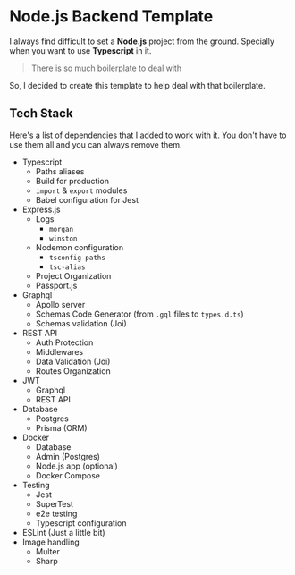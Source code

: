 # Node.js Backend Template

I always find difficult to set a **Node.js** project from the ground. Specially when you want to use **Typescript** in it.

> There is so much boilerplate to deal with

So, I decided to create this template to help deal with that boilerplate.

## Tech Stack
Here's a list of dependencies that I added to work with it. You don't have to use them all and you can always remove them.

- Typescript
	- Paths aliases
	- Build for production
	- `import` & `export` modules
	- Babel configuration for Jest
- Express.js
	- Logs
		- `morgan`
		- `winston`
	- Nodemon configuration
		- `tsconfig-paths`
		- `tsc-alias`
	- Project Organization
	- Passport.js
- Graphql
	- Apollo server
	- Schemas Code Generator (from `.gql` files to `types.d.ts`)
	- Schemas validation (Joi)
- REST API
	- Auth Protection
	- Middlewares
	- Data Validation (Joi)
	- Routes Organization
- JWT
	- Graphql
	- REST API
- Database
	- Postgres
	- Prisma (ORM)
- Docker
	- Database
	- Admin (Postgres)
	- Node.js app (optional)
	- Docker Compose
- Testing
	- Jest
	- SuperTest
	- e2e testing
	- Typescript configuration
- ESLint (Just a little bit)
- Image handling
	- Multer
	- Sharp